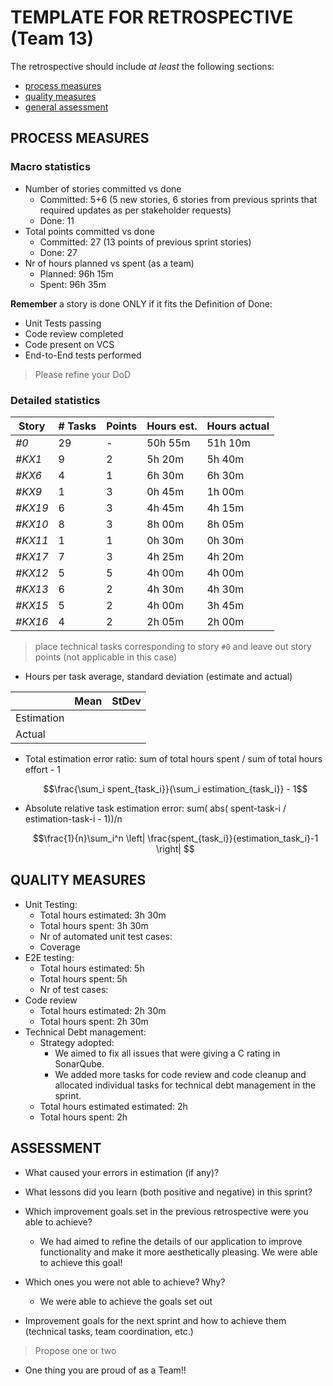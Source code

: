 TEMPLATE FOR RETROSPECTIVE (Team 13)
=====================================

The retrospective should include _at least_ the following
sections:

- [process measures](#process-measures)
- [quality measures](#quality-measures)
- [general assessment](#assessment)

## PROCESS MEASURES 

### Macro statistics

- Number of stories committed vs done 
    - Committed: 5+6 (5 new stories, 6 stories from previous sprints that required updates as per stakeholder requests)
    - Done: 11
- Total points committed vs done 
    - Committed: 27 (13 points of previous sprint stories)
    - Done: 27
- Nr of hours planned vs spent (as a team)
    - Planned: 96h 15m
    - Spent: 96h 35m

**Remember**  a story is done ONLY if it fits the Definition of Done:
 
- Unit Tests passing
- Code review completed
- Code present on VCS
- End-to-End tests performed

> Please refine your DoD 

### Detailed statistics

| Story  | # Tasks | Points | Hours est. | Hours actual |
|--------|---------|--------|------------|--------------|
| _#0_   |   29    |    -    |   50h 55m  |    51h 10m   |
| _#KX1_ |    9    |   2     |    5h 20m  |     5h 40m   |
| _#KX6_ |    4    |   1     |    6h 30m  |      6h 30m  |
| _#KX9_ |    1    |   3     |    0h 45m  |     1h 00m   |
| _#KX19_ |  6     |   3     |    4h 45m  |    4h 15m    | 
| _#KX10_ |   8    |   3     |    8h 00m  |     8h 05m   |
| _#KX11_ |   1    |   1     |    0h 30m  |    0h 30m    |
| _#KX17_ |  7     |   3     |    4h 25m  |    4h 20m    |
| _#KX12_ |   5    |   5     |    4h 00m  |    4h 00m    |
| _#KX13_ |  6     |   2     |    4h 30m  |    4h 30m    |
| _#KX15_ |  5     |   2     |    4h 00m  |    3h 45m    |
| _#KX16_ |  4     |   2     |    2h 05m  |    2h 00m    |


   

> place technical tasks corresponding to story `#0` and leave out story points (not applicable in this case)

- Hours per task average, standard deviation (estimate and actual)

|            | Mean | StDev |
|------------|------|-------|
| Estimation |      |       | 
| Actual     |      |       |

- Total estimation error ratio: sum of total hours spent / sum of total hours effort - 1

    $$\frac{\sum_i spent_{task_i}}{\sum_i estimation_{task_i}} - 1$$
    
- Absolute relative task estimation error: sum( abs( spent-task-i / estimation-task-i - 1))/n

    $$\frac{1}{n}\sum_i^n \left| \frac{spent_{task_i}}{estimation_task_i}-1 \right| $$

  
## QUALITY MEASURES 

- Unit Testing:
  - Total hours estimated: 3h 30m
  - Total hours spent: 3h 30m
  - Nr of automated unit test cases: 
  - Coverage
- E2E testing:
  - Total hours estimated: 5h
  - Total hours spent: 5h
  - Nr of test cases: 
- Code review 
  - Total hours estimated: 2h 30m
  - Total hours spent: 2h 30m
- Technical Debt management:
  - Strategy adopted: 
    - We aimed to fix all issues that were giving a C rating in SonarQube.
    - We added more tasks for code review and code cleanup and allocated individual tasks for technical debt management in the sprint.
  - Total hours estimated estimated: 2h
  - Total hours spent: 2h
  


## ASSESSMENT

- What caused your errors in estimation (if any)?

- What lessons did you learn (both positive and negative) in this sprint?

- Which improvement goals set in the previous retrospective were you able to achieve? 
  - We had aimed to refine the details of our application to improve functionality and make it more aesthetically pleasing. We were able to achieve this goal!
  
- Which ones you were not able to achieve? Why?
  - We were able to achieve the goals set out

- Improvement goals for the next sprint and how to achieve them (technical tasks, team coordination, etc.)

> Propose one or two

- One thing you are proud of as a Team!!
